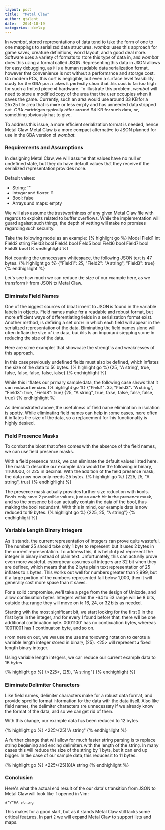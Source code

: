 ```yaml
---
layout: post
title:  "Metal Claw"
author: gtalent
date:   2014-10-19
categories: devlog
---
```


In *wombat*, stored representations of data tend to take the form of one to one mappings to serialized data structures.
*wombat* uses this approach for game saves, creature definitions, world layout, and a good deal more.
Software uses a variety of formats to store this type of data in, and *wombat* does this using a format called JSON.
Representing this data in JSON allows for easy debugging, as it is a human readable data serialization format, however that convenience is not without a performance and storage cost.
On modern PCs, this cost is negligible, but even a surface level feasibility study for the GBA port makes it perfectly clear that this cost is far too high for such a limited piece of hardware.
To illustrate this problem, *wombat* will need to store a modified copy of the area that the user occupies when it saves the game.
Currently, such an area would use around 33 KB for a 25x25 tile area that is more or less empty and has unneeded data stripped out.
GBA cartridges typically offer around 64 KB for such data, so, something obviously has to give.

To address this issue, a more efficient serialization format is needed, hence Metal Claw. Metal Claw is a more compact alternative to JSON planned for use in the GBA version of *wombat*.

### Requirements and Assumptions
In designing Metal Claw, we will assume that values have no null or undefined state, but they do have default values that they receive if the serialized representation provides none.

Default values:

* String: ""
* Integer and floats: 0
* Bool: false
* Arrays and maps: empty

We will also assume the trustworthiness of any given Metal Claw file with regards to exploits related to buffer overflows.
While the implementation will guard against such things, the depth of vetting will make no promises regarding such security.

Take the following model as an example:
{% highlight go %}
Model
	Field1 int
	Field2 string
	Field3 bool
	Field4 bool
	Field5 bool
	Field6 bool
	Field7 bool
	Field8 bool
{% endhighlight %}


Not counting the unnecessary whitespace, the following JSON text is 47 bytes.
{% highlight go %}
{"Field1": 25, "Field2": "A string", "Field3": true}
{% endhighlight %}

Let's see how much we can reduce the size of our example here, as we transform it from JSON to Metal Claw.

### Eliminate Field Names
One of the biggest sources of bloat inherit to JSON is found in the variable labels in objects.
Field names make for a readable and robust format, but more efficient ways of differentiating fields in a serialization format exist.
Another method, is defining a set order in which each field will appear in the serialized representation of the data.
Eliminating the field names alone will often inflate the size of the data, but this is an important stepping stone in reducing the size of the data.


Here are some examples that showcase the strengths and weaknesses of this approach.

In this case previously undefined fields must also be defined, which inflates the size of the data to 50 bytes.
{% highlight go %}
{25, "A string", true, false, false, false, false, false}
{% endhighlight %}

While this inflates our primary sample data, the following case shows that it can reduce the size.
{% highlight go %}
{"Field1": 25, "Field2": "A string", "Field3": true, "Field8": true}
{25, "A string", true, false, false, false, false, true}
{% endhighlight %}

As demonstrated above, the usefulness of field name elimination in isolation is spotty. While eliminating field names can help in some cases, more often it inflates the size of the data, so a replacement for this functionality is highly desired.

### Field Presence Masks
To combat the bloat that often comes with the absence of the field names, we can use field presence masks.

With a field presence mask, we can eliminate the default values listed here.
The mask to describe our example data would be the following in binary, 11100000, or 225 in decimal.
With the addition of the field presence mask, the data now now only needs 25 bytes.
{% highlight go %}
{225, 25, "A string", true}
{% endhighlight %}

The presence mask actually provides further size reduction with bools.
Bools only have 2 possible values, just as each bit in the presence mask, and so the presence bit can actually contain the data of the bool, thus making the bool redundant.
With this in mind, our example data is now reduced to 19 bytes.
{% highlight go %}
{225, 25, "A string"}
{% endhighlight %}

### Variable Length Binary Integers
As it stands, the current representation of integers can prove quite wasteful.
The number 25 should take only 1 byte to represent, but it uses 2 bytes in the current representation.
To address this, it is helpful just represent the integer in binary instead of plain text.
Unfortunately, this can actually prove even more wasteful.
cyborgbear assumes all integers are 32 bit when they are defined, which means that the 2 byte plain text representation of 25 inflates to 4 bytes.
This works out well for numbers greater than 9,999, but if a large portion of the numbers represented fall below 1,000, then it will generally cost more space than it saves.

For a solid compromise, we'll take a page from the design of Unicode, and allow continuation bytes.
Integers within the -64 to 63 range will be 8 bits, outside that range they will move on to 16, 24, or 32 bits as needed.

Starting with the most significant bit, we start looking for the first 0 in the first byte in the integer, and for every 1 found before that, there will be one additional continuation byte.
00011001 has no continuation bytes, whereas 10011001 has 1 continuation byte, and so on.

From here on out, we will use the use the following notation to denote a variable length integer stored in binary, (25). <25> will represent a fixed length binary integer.

Using variable length integers, we can reduce our current example data to 16 bytes.

{% highlight go %}
{<225>, (25), "A string"}
{% endhighlight %}

### Eliminate Delimiter Characters
Like field names, delimiter characters make for a robust data format, and provide specific format information for the data with the data itself.
Also like field names, the delimiter characters are unnecessary if we already know the format of the data, and so we can get rid of them.

With this change, our example data has been reduced to 12 bytes.

{% highlight go %}
<225>(25)"A string"
{% endhighlight %}

A further change that will allow for much faster string parsing is to replace string beginning and ending delimiters with the length of the string.
In many cases this will reduce the size of the string by 1 byte, but it can end up bigger.
In the case of our sample data, this reduces it to 11 bytes.

{% highlight go %}
<225>(25)(8)A string
{% endhighlight %}

### Conclusion
Here's what the actual end result of the our data's transition from JSON to Metal Claw will look like if opened in Vim:
```
á^Y^HA string
```

This makes for a good start, but as it stands Metal Claw still lacks some critical features.
In part 2 we will expand Metal Claw to support lists and maps.
